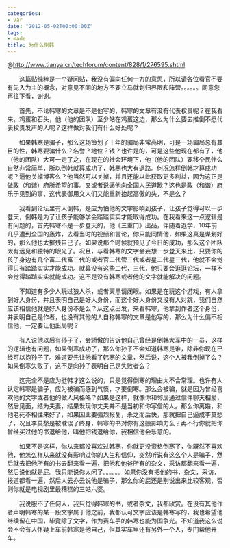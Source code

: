 ```yaml
---
categories:
- var
date: "2012-05-02T00:00:00Z"
tags:
- made
title: 为什么倒韩
---
```


@http://www.tianya.cn/techforum/content/828/1/276595.shtml

　　这篇贴纯粹是一个疑问贴，我没有偏向任何一方的意思，所以请各位看官不要有先入为主的概念，对意见不同的地方不要立马就划归界限和阵营。。。。。。同意您再往下看，谢谢。

　　首先，不论韩寒的文章是不是他写的，韩寒的文章有没有代表权贵呢？在我看来，鸡蛋和石头，他（他的团队）至少站在鸡蛋这边，那么为什么要去推倒不愿代表权贵发声的人呢？这样做对我们有什么好处呢？

　　如果韩寒是骗子，那么这场策划了十年的骗局非常高明，可是一场骗局总有其目的性，韩寒要骗什么？名誉？地位？钱？也许是的，可是这些他现在都有了，他（他的团队）大可一走了之，在现在的社会环境下，他（他的团队）要移个民什么自然非常简单，所以倒韩就算成功了，韩寒也大有退路。何况怎样倒韩才算成功呢？逼他关掉博客么？他当然可以关掉，并且还能以此获取更多利益，因为这正是做政（和谐）府所希望的事。又或者说逼他向全国人民道歉？这也是政（和谐）府乐于见到的事，这代表御用文人们又能重新抬起高傲的头，不是么？

　　我看到论坛里有人倒韩，是应为怕他的文字影响到孩子，让孩子觉得可以一步登天，倒韩是为了让孩子能够学会踏踏实实才能取得成功。在我看来这一点逻辑是有问题的，首先韩寒不是一步登天的，他《三重门》出品，伴随着退学，10年前几乎遭到全国的轰炸，去看当时的视频和言论，你只能同情他，如果这真是谋划好的，那么他也太摧残自己了。如果说那个时候就预见了今日的成功，那么这个团队太有远见和独特的眼光了。况且，与看韩寒的文字会妄想一步登天来比，只要你的孩子身边有几个富二代富三代的或者官二代管三代或者星二代星三代，他就不会觉得只有踏踏实实才能成功。就算没有这些二代，三代，他只要会逛逛论坛，一样不会觉得踏踏实实就能成功。这不是没有韩寒或者他的文字就能解决的问题。

　　不知道有多少人玩过狼人杀，或者天黑请闭眼。如果是在玩这个游戏，有人拿到好人身份，并且表明自己是好人身份，而这个好人身份又没有人对跳，我们自然应该相信他就是好人身份不是么？从这点出发，来看韩寒，他拿到作者这个身份，并表明自己是作者，也没有其他的人自称韩寒的文章是他写的，那么为什么偏不相信他，一定要让他出局呢？

　　有人说他以后有孙子了，会骄傲的告诉他自己曾经是倒韩大军中的一员，这样的逻辑也有问题，如果倒寒成功了，那么你孙子不会知道韩寒是谁，除非你现在已经可以抱孙子了。难道要先让他看了韩寒的文章，然后说，这个人被我倒掉了么？如果倒寒失败了，这不是向孙子表明自己是失败者么？

　　这完全不是应为挺韩才这么说的，只是觉得倒寒的理由太不合常理。也许有人认定韩寒是骗子，应为被骗而感到气愤，才要倒寒。那么会被骗，就是因为曾经喜欢他的文字或者他的做人风格咯？如果是这样，就像你和邻居通过信件聊天相爱，然后见面，结为夫妻，结果发现你丈夫并不是当初和你写信的人。那么你离婚，和他老死不相往来好了，如果因此要强烈报复，杀之而后快，那就把自己逼成李莫愁了，况且李莫愁是被耽误了终身，韩寒的书对你有这般影响力么？再不行你就把你曾经买过他的书退给他，叫他把钱退给你，我相信他会乐意的。

　　如果不是这样，你从来都没喜欢过韩寒，你就更没资格倒寒了，你既然不喜欢他，他怎么样从来就没有影响过你的人生和信仰，突然听说有这么个人是骗子，然后就去把他所有的书去翻来看一遍，把他和他爸所有的杂文，采访都翻来看一遍，然后说他就是屁。我只能说你太闲了。。。。。。如果你没有把他的书，杂文，采访，报道都看一遍，然后人云亦云说他是骗子，那么你的屁还是别说出来比较客观，否则你就是电视剧里最糟糕的三姑六婆。

　　我说服不了任何人，我只觉得韩寒的书，或者杂文，我都欣赏。在没有其他作者声明韩寒的某一段文字属于他之前，我都认可文字应该是韩寒写的，我也希望他继续留在中国，毕竟除了文字，作为赛车手的韩寒也能为国争光。不知道我这么说会不会有人怀疑上车前韩寒是他自己，但其实车里还有另外一个人，专门帮他开车。
